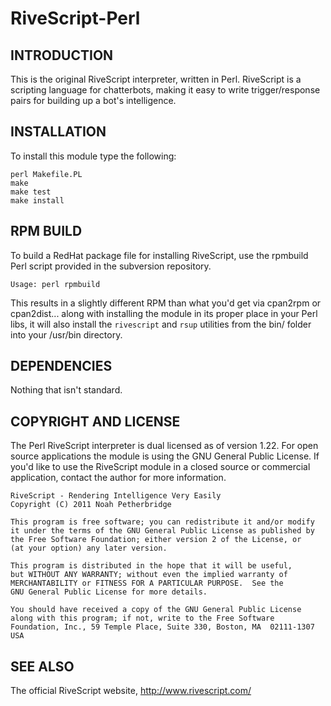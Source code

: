 RiveScript-Perl
===============

INTRODUCTION
------------

This is the original RiveScript interpreter, written in Perl.
RiveScript is a scripting language for chatterbots, making it
easy to write trigger/response pairs for building up a bot's
intelligence.

INSTALLATION
------------

To install this module type the following:

	perl Makefile.PL
	make
	make test
	make install

RPM BUILD
---------

To build a RedHat package file for installing RiveScript, use the
rpmbuild Perl script provided in the subversion repository.

	Usage: perl rpmbuild

This results in a slightly different RPM than what you'd get via
cpan2rpm or cpan2dist... along with installing the module in its
proper place in your Perl libs, it will also install the `rivescript`
and `rsup` utilities from the bin/ folder into your /usr/bin
directory.

DEPENDENCIES
------------

Nothing that isn't standard.

COPYRIGHT AND LICENSE
---------------------

The Perl RiveScript interpreter is dual licensed as of version 1.22. For open
source applications the module is using the GNU General Public License. If
you'd like to use the RiveScript module in a closed source or commercial
application, contact the author for more information.

	RiveScript - Rendering Intelligence Very Easily
	Copyright (C) 2011 Noah Petherbridge

	This program is free software; you can redistribute it and/or modify
	it under the terms of the GNU General Public License as published by
	the Free Software Foundation; either version 2 of the License, or
	(at your option) any later version.

	This program is distributed in the hope that it will be useful,
	but WITHOUT ANY WARRANTY; without even the implied warranty of
	MERCHANTABILITY or FITNESS FOR A PARTICULAR PURPOSE.  See the
	GNU General Public License for more details.

	You should have received a copy of the GNU General Public License
	along with this program; if not, write to the Free Software
	Foundation, Inc., 59 Temple Place, Suite 330, Boston, MA  02111-1307  USA

SEE ALSO
--------

The official RiveScript website, http://www.rivescript.com/
